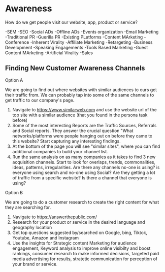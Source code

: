 # Awareness

How do we get people visit our website, app, product or service?

-SEM
-SEO
-Social ADs
-Offline ADs
-Events organization
-Email Marketing
-Traditional PR
-Guerilla PR
-Existing PLatforms
-Content MArketing
-Conference
-Inherent Virality
-Affiliate Marketing
-Retargeting
-Business Development
-Speaking Engagements
-Tools Based Marketing
-Guest Content MArketing
-Artificial Virality
-Sales

## Finding New Customer Awareness Channels

Option A

We are going to find out where websites with similar audiences to ours get their traffic from. We can probably tap into some of the same channels to get traffic to our company's page.

1. Navigate to https://www.similarweb.com and use the website url of the top site with a similar audience (that you found in the persona task before)
2. Some of the most interesting Reports are the Traffic Sources, Referrals and Social reports. They answer the crucial question "What networks/platforms were people hanging out on before they came to this website? Start capturing any interesting findings.
3. At the bottom of the page you will see "similar sites", where you can find additional companies to build your channel list.
4. Run the same analysis on as many companies as it takes to find 3 new acquisition channels. Start to look for overlaps, trends, commonalities, ideas, patterns, irregularities. Are there any channels no-one is using? is everyone using search and no-one using Social? Are they getting a lot of traffic from a specific website? Is there a channel that everyone is using?

Option B

We are going to do a customer research to create the right content for what they are searching for.

1. Navigate to https://answerthepublic.com/
2. Research for your product or service in the desired language and geography location
3. Get top questions suggested by/searched on Google, bing, Tiktok, Youtube, Amazon and Instagram
4. Use the insights for Strategic content Marketing for audience engagement, Keyword analysis to improve online visibilty and boost rankings, consumer research to make informed decisions, targeted paid media advertising for results, stratetic communication for perception of your brand or service.
